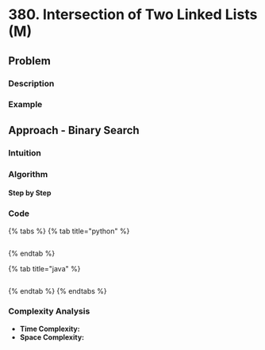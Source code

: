 # 380. Intersection of Two Linked Lists \(M\)

## Problem

### Description

### Example

## Approach - Binary Search

### Intuition

### Algorithm

#### Step by Step

### Code

{% tabs %}
{% tab title="python" %}
```python

```
{% endtab %}

{% tab title="java" %}
```

```
{% endtab %}
{% endtabs %}

### Complexity Analysis

* **Time Complexity:**
* **Space Complexity:**

